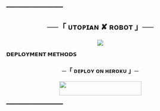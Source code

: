 ━━━━━━━━━━━━━━━━━━

<h2 align="center">

 ──「 ᴜᴛᴏᴘɪᴀɴ ✘ ʀᴏʙᴏᴛ 」──

</h2>

<p align="center">

  <img src="https://telegra.ph/file/c3ea58863109c255d9818.jpg">

</p>

<p align="center">

<b>𝗗𝗘𝗣𝗟𝗢𝗬𝗠𝗘𝗡𝗧 𝗠𝗘𝗧𝗛𝗢𝗗𝗦</b>

</p>

<h3 align="center">

 ─「 ᴅᴇᴩʟᴏʏ ᴏɴ ʜᴇʀᴏᴋᴜ 」─

</h3>

<p align="center"><a href="https://dashboard.heroku.com/new?template=https://github.com/MrProgrammer72/UtopianRobot"> <img src="https://img.shields.io/badge/Deploy%20On%20Heroku-black?style=for-the-badge&logo=heroku" width="220" height="38.45"/></a></p>

━━━━━━━━━━━━━━━━━━

